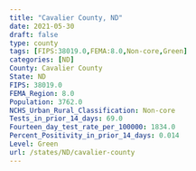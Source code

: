 ```yaml
---
title: "Cavalier County, ND"
date: 2021-05-30
draft: false
type: county
tags: [FIPS:38019.0,FEMA:8.0,Non-core,Green]
categories: [ND]
County: Cavalier County
State: ND
FIPS: 38019.0
FEMA_Region: 8.0
Population: 3762.0
NCHS_Urban_Rural_Classification: Non-core
Tests_in_prior_14_days: 69.0
Fourteen_day_test_rate_per_100000: 1834.0
Percent_Positivity_in_prior_14_days: 0.014
Level: Green
url: /states/ND/cavalier-county
---
```



